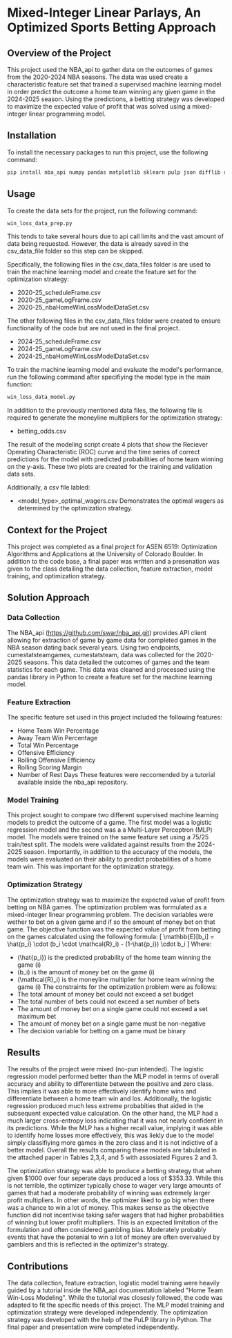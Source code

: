 # Mixed-Integer Linear Parlays, An Optimized Sports Betting Approach

## Overview of the Project
This project used the NBA_api to gather data on the outcomes of games from the 2020-2024 NBA seasons. The data was used create a characteristic feature set that trained a supervised machine learning model in order predict the outcome a home team winning any given game in the 2024-2025 season. Using the predictions, a betting strategy was developed to maximize the expected value of profit that was solved using a mixed-integer linear programming model.

## Installation
To install the necessary packages to run this project, use the following command:
```bash
pip install nba_api numpy pandas matplotlib sklearn pulp json difflib requests time
```

## Usage
To create the data sets for the project, run the following command:
```bash
win_loss_data_prep.py
```
This tends to take several hours due to api call limits and the vast amount of data being requested. However, the data is already saved in the csv_data_file folder so this step can be skipped. 

Specifically, the following files in the csv_data_files folder is are used to train the machine learning model and create the feature set for the optimization strategy: 
- 2020-25_scheduleFrame.csv
- 2020-25_gameLogFrame.csv
- 2020-25_nbaHomeWinLossModelDataSet.csv

The other following files in the csv_data_files folder were created to ensure functionality of the code but are not used in the final project.
- 2024-25_scheduleFrame.csv
- 2024-25_gameLogFrame.csv
- 2024-25_nbaHomeWinLossModelDataSet.csv

To train the machine learning model and evaluate the model's performance, run the following command after specifiying the model type in the main function:
```bash
win_loss_data_model.py
```
In addition to the previously mentioned data files, the following file is required to generate the moneyline multipliers for the optimization strategy:
- betting_odds.csv

The result of the modeling script create 4 plots that show the Reciever Operating Characteristic (ROC) curve and the time series of correct predictions for the model with predicted probabilities of home team winning on the y-axis. These two plots are created for the training and validation data sets.

Additionally, a csv file labled:
- <model_type>_optimal_wagers.csv
Demonstrates the optimal wagers as determined by the optimization strategy.

## Context for the Project
This project was completed as a final project for ASEN 6519: Optimization Algorithms and Applications at the University of Colorado Boulder. In addition to the code base, a final paper was written and a presenation was given to the class detailing the data collection, feature extraction, model training, and optimization strategy.

## Solution Approach
### Data Collection
The NBA_api (https://github.com/swar/nba_api.git) provides  API client allowing for extraction of game by game data for completed games in the NBA season dating back several years. Using two endpoints, cumestatsteamgames, cumestatsteam, data was collected for the 2020-2025 seasons. This data detailed the outcomes of games and the team statistics for each game. This data was cleaned and processed using the pandas library in Python to create a feature set for the machine learning model.

### Feature Extraction
The specific feature set used in this project included the following features:
- Home Team Win Percentage
- Away Team Win Percentage
- Total Win Percentage
- Offensive Efficiency
- Rolling Offensive Efficiency
- Rolling Scoring Margin
- Number of Rest Days
These features were reccomended by a tutorial available inside the nba_api repository.

### Model Training
This project sought to compare two different supervised machine learning models to predict the outcome of a game. The first model was a logistic regression model and the second was a a Multi-Layer Perceptron (MLP) model. The models were trained on the same feature set using a 75/25 train/test split. The models were validated against results from the 2024-2025 season. Importantly, in addition to the accuracy of the models, the models were evaluated on their ability to predict probabilities of a home team win. This was important for the optimization strategy.

### Optimization Strategy
The optimization strategy was to maximize the expected value of profit from betting on NBA games. The optimization problem was formulated as a mixed-integer linear programming problem. The decision variables were wether to bet on a given game and if so the amount of money bet on that game. The objective function was the expected value of profit from betting on the games calculated using the following formula:
\[
    \mathbb{E}[b_i] = \hat{p_i} \cdot (b_i \cdot \mathcal{R}_i) - (1-\hat{p_i}) \cdot b_i
\]
Where:
- \(\hat{p_i}\) is the predicted probability of the home team winning the game \(i\)
- \(b_i\) is the amount of money bet on the game \(i\)
- \(\mathcal{R}_i\) is the moneyline multiplier for home team winning the game \(i\)
The constraints for the optimization problem were as follows:
- The total amount of money bet could not exceed a set budget
- The total number of bets could not exceed a set number of bets
- The amount of money bet on a single game could not exceed a set maximum bet
- The amount of money bet on a single game must be non-negative
- The decision variable for betting on a game must be binary

## Results
The results of the project were mixed (no-pun intended). The logistic regression model performed better than the MLP model in terms of overall accuracy and ability to differentiate between the positive and zero class. This implies it was able to more effectively identify home wins and differentiate between a home team win and los. Additionally, the logistic regression produced much less extreme probabities that aided in the subsequent expected value calculation. On the other hand, the MLP had a much larger cross-entropy loss indicating that it was not nearly confident in its predictions. While the MLP has a higher recall value, implying it was able to identify home losses more effectively, this was liekly due to the model simply classifiying more games in the zero class and it is not indictive of a better model. Overall the results comparing these models are tabulated in the attached paper in Tables 2,3,4, and 5 with assosiated Figures 2 and 3. 

The optimization strategy was able to produce a betting strategy that when given $1000 over four seperate days produced a loss of $353.33. While this is not terrible, the optimizer typically chose to wager very large amounts of games that had a moderate probability of winning was extremely larger profit multipliers. In other words, the optimizer liked to go big when there was a chance to win a lot of money. This makes sense as the objective function did not incentivise taking safer wagers that had higher probabilities of winning but lower profit multipliers. This is an expected limitation of the formulation and often considered gambling bias. Moderately probably events that have the potenial to win a lot of money are often overvalued by gamblers and this is reflected in the optimizer's strategy.

## Contributions
The data collection, feature extraction, logistic model training were heavily guided by a tutorial inside the NBA_api documentation labeled "Home Team Win-Loss Modeling". While the tutorial was closesly followed, the code was adapted to fit the specific needs of this project. The MLP model training and optimization strategy were developed independently. The optimization strategy was developed with the help of the PuLP library in Python. The final paper and presentation were completed independently.